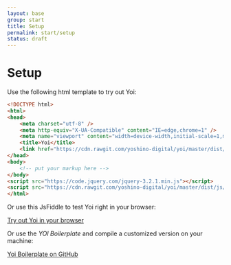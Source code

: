 ```yaml
---
layout: base
group: start
title: Setup
permalink: start/setup
status: draft
---
```


# Setup

Use the following html template to try out Yoi:

```html
<!DOCTYPE html>
<html>
<head>
    <meta charset="utf-8" />
    <meta http-equiv="X-UA-Compatible" content="IE=edge,chrome=1" />
    <meta name="viewport" content="width=device-width,initial-scale=1,maximum-scale=1,user-scalable=1" />
    <title>Yoi</title>
    <link href="https://cdn.rawgit.com/yoshino-digital/yoi/master/dist/css/yoi.css" rel="stylesheet" />
</head>
<body>
    <!-- put your markup here -->
</body>
<script src="https://code.jquery.com/jquery-3.2.1.min.js"></script>
<script src="https://cdn.rawgit.com/yoshino-digital/yoi/master/dist/js/yoi.js"></script>
</html>
```

Or use this JsFiddle to test Yoi right in your browser:

<div class="m-t-8">
    <a class="btn btn--large" href="https://jsfiddle.net/0e8h8rer/17/">Try out Yoi in your browser</a>
</div>

Or use the *YOI Boilerplate* and compile a customized version on your machine:

<div class="m-t-8">
    <a class="btn btn--large" href="https://github.com/yoshino-digital/yoi-boilerplate">Yoi Boilerplate on GitHub</a>
</div>